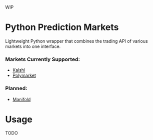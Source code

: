 WIP

# Python Prediction Markets
Lightweight Python wrapper that combines the trading API of various markets into one interface.

### Markets Currently Supported:
- [Kalshi](https://kalshi.com/)
- [Polymarket](https://polymarket.com/)

### Planned:
- [Manifold](https://manifold.markets/home)

# Usage

TODO